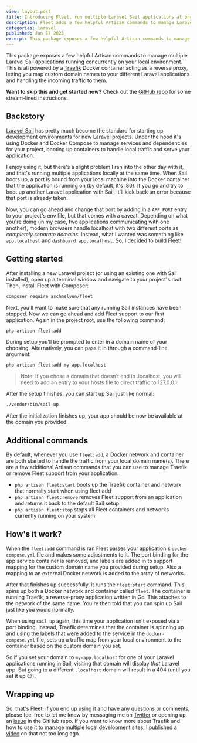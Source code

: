 ```yaml
---
view: layout.post
title: Introducing Fleet, run multiple Laravel Sail applications at once
description: Fleet adds a few helpful Artisan commands to manage Laravel Sail applications and binds them to custom domain names.
categories: laravel
published: Jan 17 2023
excerpt: This package exposes a few helpful Artisan commands to manage multiple Laravel Sail applications running concurrently on your local environment. All powered by a Traefik Docker container, letting you map custom domain names to your different Laravel applications and handling the incoming traffic to them.
---
```


This package exposes a few helpful Artisan commands to manage multiple Laravel Sail applications running concurrently on your local environment. This is all powered by a [Traefik](https://doc.traefik.io/traefik/getting-started/quick-start/) Docker container acting as a reverse proxy, letting you map custom domain names to your different Laravel applications and handling the incoming traffic to them.

**Want to skip this and get started now?** Check out the [GitHub repo](https://github.com/aschmelyun/fleet) for some stream-lined instructions.

## Backstory

[Laravel Sail](https://laravel.com/docs/sail) has pretty much become the standard for starting up development environments for new Laravel projects. Under the hood it's using Docker and Docker Compose to manage services and dependencies for your project, booting up containers to handle local traffic and serve your application.

I enjoy using it, but there's a slight problem I ran into the other day with it, and that's running multiple applications locally at the same time. When Sail boots up, a port is bound from your local machine into the Docker container that the application is running on (by default, it's :80). If you go and try to boot up another Laravel application with Sail, it'll kick back an error because that port is already taken.

Now, you can go ahead and change that port by adding in a `APP_PORT` entry to your project's env file, but that comes with a caveat. Depending on what you're doing (in my case, two applications communicating with one another), modern browsers handle localhost with two different ports as _completely separate domains_. Instead, what I wanted was something like `app.localhost` and `dashboard.app.localhost`. So, I decided to build [Fleet](https://github.com/aschmelyun/fleet)!

## Getting started

After installing a new Laravel project (or using an existing one with Sail installed), open up a terminal window and navigate to your project's root. Then, install Fleet with Composer:

```bash
composer require aschmelyun/fleet
```

Next, you'll want to make sure that any running Sail instances have been stopped. Now we can go ahead and add Fleet support to our first application. Again in the project root, use the following command:

```bash
php artisan fleet:add
```

During setup you'll be prompted to enter in a domain name of your choosing. Alternatively, you can pass it in through a command-line argument:

```bash
php artisan fleet:add my-app.localhost
```

> Note: If you chose a domain that doesn't end in .localhost, you will need to add an entry to your hosts file to direct traffic to 127.0.0.1!

After the setup finishes, you can start up Sail just like normal:

```bash
./vendor/bin/sail up
```

After the initialization finishes up, your app should be now be available at the domain you provided!

## Additional commands

By default, whenever you use `fleet:add`, a Docker network and container are both started to handle the traffic from your local domain name(s). There are a few additional Artisan commands that you can use to manage Traefik or remove Fleet support from your application.

- `php artisan fleet:start` boots up the Traefik container and network that normally start when using fleet:add
- `php artisan fleet:remove` removes Fleet support from an application and returns it back to the default Sail setup
- `php artisan fleet:stop` stops all Fleet containers and networks currently running on your system

## How's it work?

When the `fleet:add` command is ran Fleet parses your application's `docker-compose.yml` file and makes some adjustments to it. The port binding for the app service container is removed, and labels are added in to support mapping for the custom domain name you provided during setup. Also a mapping to an external Docker network is added to the array of networks.

After that finishes up successfully, it runs the `fleet:start` command. This spins up both a Docker network and container called `fleet`. The container is running Traefik, a reverse-proxy application written in Go. This attaches to the network of the same name. You're then told that you can spin up Sail just like you would normally.

When using `sail up` again, this time your application isn't exposed via a port binding. Instead, Traefik determines that the container is spinning up and using the labels that were added to the service in the `docker-compose.yml` file, sets up a traffic map from your local environment to the container based on the custom domain you set.

So if you set your domain to `my-app.localhost` for one of your Laravel applications running in Sail, visiting that domain will display _that_ Laravel app. But going to a different `.localhost` domain will result in a 404 (until you set it up 😉).

## Wrapping up

So, that's Fleet! If you end up using it and have any questions or comments, please feel free to let me know by messaging me on [Twitter](https://twitter.com/aschmelyun) or opening up an [issue](https://github.com/aschmelyun/fleet/issues/new) in the GitHub repo. If you want to know more about Traefik and how to use it to manage multiple local development sites, I published a [video](https://www.youtube.com/watch?v=mZbLvGQqEvY) on that not too long ago.
